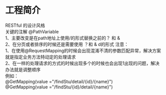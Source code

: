 # 工程简介

RESTful 的设计风格\
关键的注解 @PathVariable\
1、主要改变是在path地址上使用/的形式替换之前的？ 和 &\
2、在分页或者排序的时候还是需要使用 ？和 & d的形式 注意：\
1、在使用@RequestMapping的时候会出现混淆不清的参数匹配异常，解决方案就是指定业务方法特动定的处理请求\
2、在一样的处理请求的方式的时候出现多个的时候也会出现1出现的问题，解决办法就是调整顺序\
例如：\
@GetMapping(value ="/findStu/detail/{id}/{name}")\
@GetMapping(value ="/findStu/{id}/detail/{name}")
